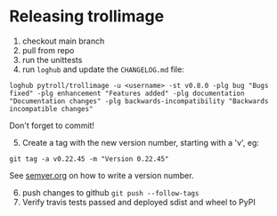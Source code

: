 # Releasing trollimage

1. checkout main branch
2. pull from repo
3. run the unittests
4. run `loghub` and update the `CHANGELOG.md` file:

```
loghub pytroll/trollimage -u <username> -st v0.8.0 -plg bug "Bugs fixed" -plg enhancement "Features added" -plg documentation "Documentation changes" -plg backwards-incompatibility "Backwards incompatible changes"
```

Don't forget to commit!

5. Create a tag with the new version number, starting with a 'v', eg:

```
git tag -a v0.22.45 -m "Version 0.22.45"
```

See [semver.org](http://semver.org/) on how to write a version number.

6. push changes to github `git push --follow-tags`
7. Verify travis tests passed and deployed sdist and wheel to PyPI
